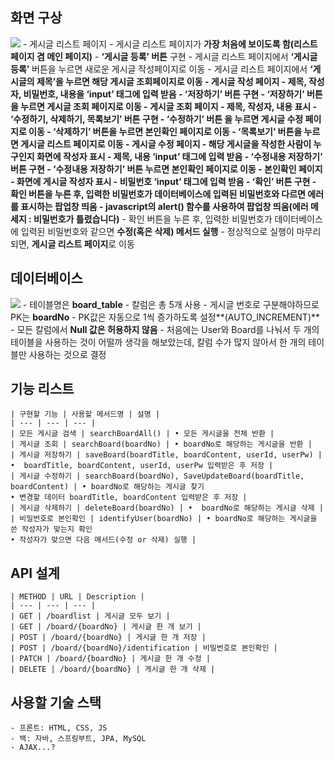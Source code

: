## 화면 구상
![](https://images.velog.io/images/cil05265/post/ae1e4759-79f4-4946-9920-013540dba691/UserFlow.jpeg)
    - 게시글 리스트 페이지
        - 게시글 리스트 페이지가 **가장 처음에 보이도록 함(리스트 페이지 겸 메인 페이지)**
        - **‘게시글 등록’ 버튼** 구현
        - 게시글 리스트 페이지에서 **‘게시글 등록’** 버튼을 누르면 새로운 게시글 작성페이지로 이동
        - 게시글 리스트 페이지에서 **‘게시글의 제목’**을 누르면 해당 게시글 조회페이지로 이동
    - 게시글 작성 페이지
        - 제목, 작성자, 비밀번호, 내용을 **‘input’** 태그에 입력 받음
        - **‘저장하기’** **버튼** 구현
        - ‘**저장하기’ 버튼**을 누르면 게시글 조회 페이지로 이동
    -  게시글 조회 페이지
        - **제목, 작성자, 내용** 표시
        - ‘**수정하기, 삭제하기, 목록보기’ 버튼** 구현
        - ‘**수정하기’ 버튼** 을 누르면 게시글 수정 페이지로 이동
        - **‘삭제하기’ 버튼**을 누르면 본인확인 페이지로 이동
        - ‘**목록보기’ 버튼**을 누르면 게시글 리스트 페이지로 이동
    - 게시글 수정 페이지
        - 해당 게시글을 작성한 사람이 누구인지 화면에 **작성자** 표시
        - 제목, 내용 **‘input’ 태그**에 입력 받음
        - **‘수정내용 저장하기’ 버튼** 구현
        - **‘수정내용 저장하기’ 버튼** 누르면 본인확인 페이지로 이동
    - 본인확인 페이지
        - 화면에 게시글 **작성자** 표시
        - 비밀번호 **‘input’ 태그**에 입력 받음
        - **‘확인’ 버튼** 구현
        - 확인 버튼을 누른 후, 입력한 비밀번호가 데이터베이스에 입력된 비밀번호와 다르면 **에러를 표시하는 팝업창 띄움**
        - **javascript의 alert() 함수**를 사용하여 팝업창 띄움**(에러 메세지 : 비밀번호가 틀렸습니다)**
        - 확인 버튼을 누른 후, 입력한 비밀번호가 데이터베이스에 입력된 비밀번호와 같으면 **수정(혹은 삭제) 메서드 실행**
        - 정상적으로 실행이 마무리되면, **게시글 리스트 페이지**로 이동

## 데이터베이스
![](https://images.velog.io/images/cil05265/post/a022ac65-4e23-4de6-a1ea-db77cb96a07c/%E3%82%B9%E3%82%AF%E3%83%AA%E3%83%BC%E3%83%B3%E3%82%B7%E3%83%A7%E3%83%83%E3%83%88%202022-01-11%2010.29.10.png)
    - 테이블명은 **board_table**
    - 칼럼은 총 5개 사용
    - 게시글 번호로 구분해야하므로 PK는 **boardNo**
    - PK값은 자동으로 1씩 증가하도록 설정**(AUTO_INCREMENT)**
    - 모든 칼럼에서 **Null 값은 허용하지 않음**
    - 처음에는 User와 Board를 나눠서 두 개의 테이블을 사용하는 것이 어떨까 생각을 해보았는데, 칼럼 수가 많지 않아서 한 개의 테이블만 사용하는 것으로 결정

## 기능 리스트
    | 구현할 기능 | 사용할 메서드명 | 설명 |
    | --- | --- | --- |
    | 모든 게시글 검색 | searchBoardAll() | • 모든 게시글을 전체 반환 |
    | 게시글 조회 | searchBoard(boardNo) | • boardNo로 해당하는 게시글을 반환 |
    | 게시글 저장하기 | saveBoard(boardTitle, boardContent, userId, userPw) | •  boardTitle, boardContent, userId, userPw 입력받은 후 저장 |
    | 게시글 수정하기 | searchBoard(boardNo), SaveUpdateBoard(boardTitle, boardContent) | • boardNo로 해당하는 게시글 찾기
    • 변경할 데이터 boardTitle, boardContent 입력받은 후 저장 |
    | 게시글 삭제하기 | deleteBoard(boardNo) | •  boardNo로 해당하는 게시글 삭제 |
    | 비밀번호로 본인확인 | identifyUser(boardNo) | • boardNo로 해당하는 게시글을 쓴 작성자가 맞는지 확인
    • 작성자가 맞으면 다음 메서드(수정 or 삭제) 실행 |

## API 설계
    | METHOD | URL | Description |
    | --- | --- | --- |
    | GET | /boardlist | 게시글 모두 보기 |
    | GET | /board/{boardNo} | 게시글 한 개 보기 |
    | POST | /board/{boardNo} | 게시글 한 개 저장 |
    | POST | /board/{boardNo}/identification | 비밀번호로 본인확인 |
    | PATCH | /board/{boardNo} | 게시글 한 개 수정 |
    | DELETE | /board/{boardNo} | 게시글 한 개 삭제 |

## 사용할 기술 스택
    - 프론트: HTML, CSS, JS
    - 백: 자바, 스프링부트, JPA, MySQL
    - AJAX...?
